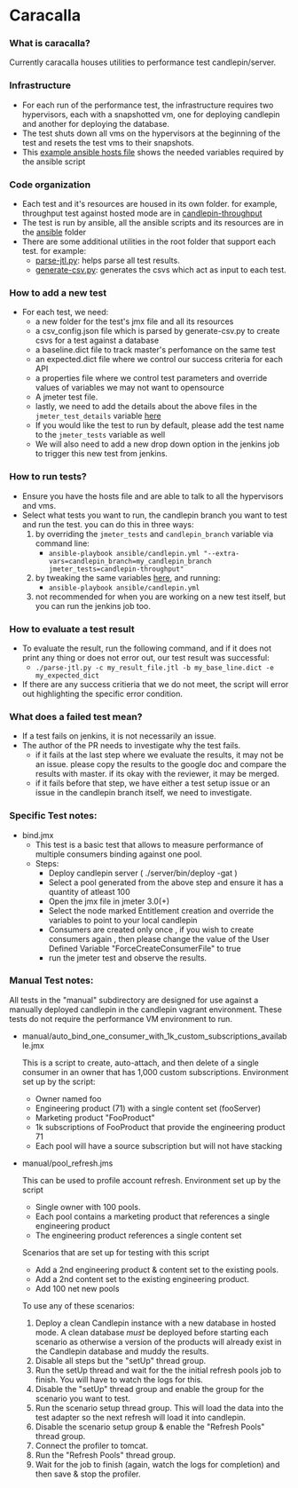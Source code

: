 # Caracalla

### What is caracalla?
Currently caracalla houses utilities to performance test candlepin/server.

### Infrastructure
 * For each run of the performance test, the infrastructure requires two hypervisors, each with a snapshotted vm, one for deploying candlepin and another for deploying the database.
 * The test shuts down all vms on the hypervisors at the beginning of the test and resets the test vms to their snapshots.
 * This [example ansible hosts file](ansible#example-inventory) shows the needed variables required by the ansible script

### Code organization
 *  Each test and it's resources are housed in its own folder. for example, throughput test against hosted mode are in [candlepin-throughput](candlepin-throughput)
 *  The test is run by ansible, all the ansible scripts and its resources are in the [ansible](ansible) folder
 *  There are some additional utilities in the root folder that support each test. for example:
    * [parse-jtl.py](parse-jtl.py): helps parse all test results.
    * [generate-csv.py](generate-csv.py): generates the csvs which act as input to each test.

### How to add a new test

 * For each test, we need:
   * a new folder for the test's jmx file and all its resources
   * a csv_config.json file which is parsed by generate-csv.py to create csvs for a test against a database
   * a baseline.dict file to track master's perfomance on the same test
   * an expected.dict file where we control our success criteria for each API
   * a properties file where we control test parameters and override values of variables we may not want to opensource
   * A jmeter test file.
   * lastly, we need to add the details about the above files in the `jmeter_test_details` variable [here](ansible/roles/candlepin-user/defaults/main.yml)
   * If you would like the test to run by default, please add the test name to the `jmeter_tests` variable as well
   * We will also need to add a new drop down option in the jenkins job to trigger this new test from jenkins.


### How to run tests?

 * Ensure you have the hosts file and are able to talk to all the hypervisors and vms.
 * Select what tests you want to run, the candlepin branch you want to test and run the test. you can do this in three ways:
   1. by overriding the `jmeter_tests` and `candlepin_branch` variable via command line:
      * ```ansible-playbook ansible/candlepin.yml "--extra-vars=candlepin_branch=my_candlepin_branch jmeter_tests=candlepin-throughput"```
   2. by tweaking the same variables [here](ansible/roles/candlepin-user/defaults/main.yml), and running:
      * ```ansible-playbook ansible/candlepin.yml```
   3. not recommended for when you are working on a new test itself, but you can run the jenkins job too.

### How to evaluate a test result

 * To evaluate the result, run the following command, and if it does not print any thing or does not error out, our test result was successful:
    * ```./parse-jtl.py -c my_result_file.jtl -b my_base_line.dict -e my_expected_dict```
 * If there are any success critieria that we do not meet, the script will error out highlighting the specific error condition.

### What does a failed test mean?

* If a test fails on jenkins, it is not necessarily an issue.
* The author of the PR needs to investigate why the test fails.
  * if it fails at the last step where we evaluate the results, it may not be an issue. please copy the results to the google doc and compare the results with master. if its okay with the reviewer, it may be merged.
  * if it fails before that step, we have either a test setup issue or an issue in the candlepin branch itself, we need to investigate.


### Specific Test notes:

 * bind.jmx
   * This test is a basic test that allows to measure performance of multiple consumers binding against one pool.
   * Steps:
     * Deploy candlepin server ( ./server/bin/deploy -gat )
     * Select a pool generated from the above step and ensure it has a quantity of atleast 100
     * Open the jmx file in jmeter 3.0(+)
     * Select the node marked Entitlement creation and override the variables to point to your local candlepin
     * Consumers are created only once , if you wish to create consumers again , then please change the value of the User Defined Variable "ForceCreateConsumerFile"  to true 
     * run the jmeter test and observe the results.

### Manual Test notes:
All tests in the "manual" subdirectory are designed for use against a manually deployed candlepin in the candlepin vagrant environment. 
These tests do not require the performance VM environment to run. 

 * manual/auto_bind_one_consumer_with_1k_custom_subscriptions_available.jmx
 
   This is a script to create, auto-attach, and then delete of a single consumer in an owner that has 1,000 custom subscriptions.
     Environment set up by the script:
     * Owner named foo
     * Engineering product (71) with a single content set (fooServer)
     * Marketing product "FooProduct"
     * 1k subscriptions of FooProduct that provide the engineering product 71
   * Each pool will have a source subscription but will not have stacking

 * manual/pool_refresh.jms

    This can be used to profile account refresh.
      Environment set up by the script
      * Single owner with 100 pools.
      * Each pool contains a marketing product that references a single engineering product
      * The engineering product references a single content set

     Scenarios that are set up for testing with this script
     * Add a 2nd engineering product & content set to the existing pools.
     * Add a 2nd content set to the existing engineering product.
     * Add 100 net new pools

     To use any of these scenarios:
     1. Deploy a clean Candlepin instance with a new database in hosted mode. A clean database *must*
        be deployed before starting each scenario as otherwise a version of the products will already
        exist in the Candlepin database and muddy the results.
     1. Disable all steps but the "setUp" thread group.
     1. Run the setUp thread and wait for the the initial refresh pools job to finish. You will have to watch the logs for this.
     1. Disable the "setUp" thread group and enable the group for the scenario you want to test.
     1. Run the scenario setup thread group. This will load the data into the test adapter so the next refresh will load it into candlepin.
     1. Disable the scenario setup group & enable the "Refresh Pools" thread group.
     1. Connect the profiler to tomcat.
     1. Run the "Refresh Pools" thread group.
     1. Wait for the job to finish (again, watch the logs for completion) and then save & stop the profiler.
